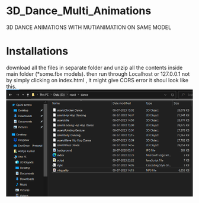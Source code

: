 # 3D_Dance_Multi_Animations

3D DANCE ANIMATIONS WITH MUTIANIMATION ON SAME MODEL

<h1>Installations</h1>
download all the files in separate folder and unzip all the contents inside main folder (*some.fbx models).
then run through Localhost or 127.0.0.1 not by simply clicking on index.html , it might give CORS error
it shoul look like this.

<img src="./filepath1.PNG"/>
